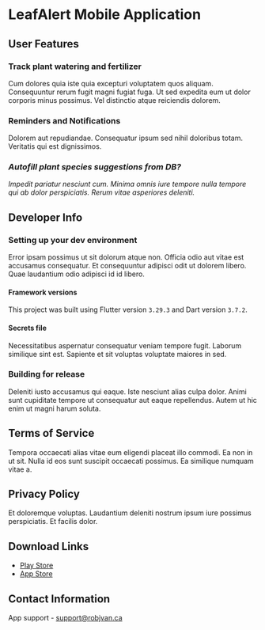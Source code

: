 # LeafAlert Mobile Application

## User Features

### Track plant watering and fertilizer

Cum dolores quia iste quia excepturi voluptatem quos aliquam. Consequuntur rerum fugit magni fugiat fuga. Ut sed expedita eum ut dolor corporis minus possimus. Vel distinctio atque reiciendis dolorem.

### Reminders and Notifications

Dolorem aut repudiandae. Consequatur ipsum sed nihil doloribus totam. Veritatis qui est dignissimos.

### _Autofill plant species suggestions from DB?_

_Impedit pariatur nesciunt cum. Minima omnis iure tempore nulla tempore qui ab dolor perspiciatis. Rerum vitae asperiores deleniti._

## Developer Info

### Setting up your dev environment
Error ipsam possimus ut sit dolorum atque non. Officia odio aut vitae est accusamus consequatur. Et consequuntur adipisci odit ut dolorem libero. Quae laudantium odio adipisci id id libero.

#### Framework versions

This project was built using Flutter version `3.29.3` and Dart version `3.7.2`.

#### Secrets file

Necessitatibus aspernatur consequatur veniam tempore fugit. Laborum similique sint est. Sapiente et sit voluptas voluptate maiores in sed.

### Building for release
Deleniti iusto accusamus qui eaque. Iste nesciunt alias culpa dolor. Animi sunt cupiditate tempore ut consequatur aut eaque repellendus. Autem ut hic enim ut magni harum soluta.

## Terms of Service
Tempora occaecati alias vitae eum eligendi placeat illo commodi. Ea non in ut sit. Nulla id eos sunt suscipit occaecati possimus. Ea similique numquam vitae a.

## Privacy Policy
Et doloremque voluptas. Laudantium deleniti nostrum ipsum iure possimus perspiciatis. Et facilis dolor.

## Download Links

- [Play Store](https://)
- [App Store](https://)

## Contact Information

App support - [support@robjvan.ca](mailto:support@robjvan.ca)
